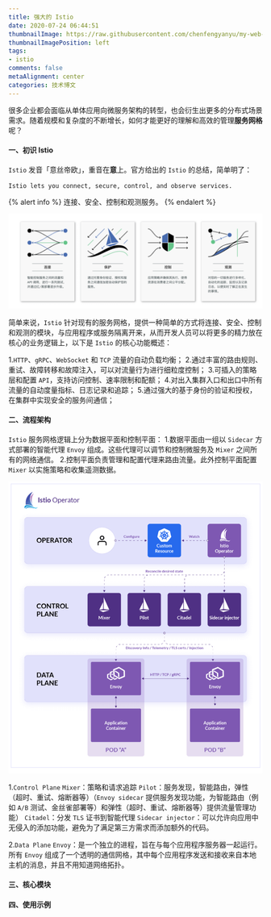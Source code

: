 ```yaml
---
title: 强大的 Istio
date: 2020-07-24 06:44:51
thumbnailImage: https://raw.githubusercontent.com/chenfengyanyu/my-web-accumulation/master/images/istio/logo.png
thumbnailImagePosition: left
tags: 
- istio
comments: false
metaAlignment: center
categories: 技术博文
---
```

很多企业都会面临从单体应用向微服务架构的转型，也会衍生出更多的分布式场景需求。随着规模和复杂度的不断增长，如何才能更好的理解和高效的管理**服务网格**呢？

<!-- more -->
#### 一、初识 Istio
`Istio` 发音「意丝帝欧」，重音在**意**上。官方给出的 `Istio` 的总结，简单明了：
```
Istio lets you connect, secure, control, and observe services.
```
{% alert info %}
连接、安全、控制和观测服务。
{% endalert %}

![官方介绍](https://raw.githubusercontent.com/chenfengyanyu/my-web-accumulation/master/images/istio/intro.png)

简单来说，`Istio` 针对现有的服务网格，提供一种简单的方式将连接、安全、控制和观测的模块，与应用程序或服务隔离开来，从而开发人员可以将更多的精力放在核心的业务逻辑上，以下是 `Istio` 的核心功能概述：

1.`HTTP`、`gRPC`、`WebSocket` 和 `TCP` 流量的自动负载均衡；
2.通过丰富的路由规则、重试、故障转移和故障注入，可以对流量行为进行细粒度控制；
3.可插入的策略层和配置 `API`，支持访问控制、速率限制和配额；
4.对出入集群入口和出口中所有流量的自动度量指标、日志记录和追踪；
5.通过强大的基于身份的验证和授权，在集群中实现安全的服务间通信；


#### 二、流程架构
`Istio` 服务网格逻辑上分为数据平面和控制平面：
1.数据平面由一组以 `Sidecar` 方式部署的智能代理 `Envoy` 组成。这些代理可以调节和控制微服务及 `Mixer` 之间所有的网络通信。
2.控制平面负责管理和配置代理来路由流量。此外控制平面配置 `Mixer` 以实施策略和收集遥测数据。

![官方介绍](https://raw.githubusercontent.com/chenfengyanyu/my-web-accumulation/master/images/istio/framework.png)

1.`Control Plane`
`Mixer`：策略和请求追踪
`Pilot`：服务发现，智能路由，弹性（超时、重试、熔断器等）（`Envoy sidecar` 提供服务发现功能，为智能路由（例如 `A/B` 测试、金丝雀部署等）和弹性（超时、重试、熔断器等）提供流量管理功能）
`Citadel`：分发 `TLS` 证书到智能代理
`Sidecar injector`：可以允许向应用中无侵入的添加功能，避免为了满足第三方需求而添加额外的代码。

2.`Data Plane`
`Envoy`：是一个独立的进程，旨在与每个应用程序服务器一起运行。所有 `Envoy` 组成了一个透明的通信网格，其中每个应用程序发送和接收来自本地主机的消息，并且不用知道网络拓扑。






#### 三、核心模块


#### 四、使用示例